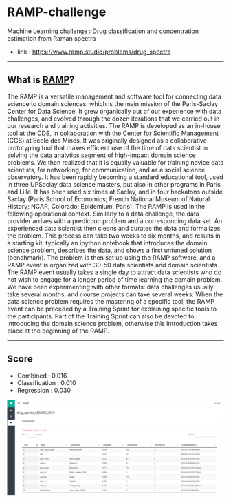 # RAMP-challenge
Machine Learning challenge : Drug classification and concentration estimation from Raman spectra

* link : https://www.ramp.studio/problems/drug_spectra

--- 

## What is [RAMP](https://www.ramp.studio/)?

The RAMP is a versatile management and software tool for connecting data science to domain sciences, which is the main mission of the Paris-Saclay Center for Data Science. It grew organically out of our experience with data challenges, and evolved through the dozen iterations that we carried out in our research and training activities. The RAMP is developed as an in-house tool at the CDS, in collaboration with the Center for Scientific Management (CGS) at Ecole des Mines. It was originally designed as a collaborative prototyping tool that makes efficient use of the time of data scientist in solving the data analytics segment of high-impact domain science problems. We then realized that it is equally valuable for training novice data scientists, for networking, for communication, and as a social science observatory. It has been rapidly becoming a standard educational tool, used in three UPSaclay data science masters, but also in other programs in Paris and Lille. It has been used six times at Saclay, and in four hackatons outside Saclay (Paris School of Economics; French National Museum of Natural History; NCAR, Colorado; Epidemium, Paris). The RAMP is used in the following operational context. Similarly to a data challenge, the data provider arrives with a prediction problem and a corresponding data set. An experienced data scientist then cleans and curates the data and formalizes the problem. This process can take two weeks to six months, and results in a starting kit, typically an ipython notebook that introduces the domain science problem, describes the data, and shows a first untuned solution (benchmark). The problem is then set up using the RAMP software, and a RAMP event is organized with 30-50 data scientists and domain scientists. The RAMP event usually takes a single day to attract data scientists who do not wish to engage for a longer period of time learning the domain problem. We have been experimenting with other formats: data challenges usually take several months, and course projects can take several weeks. When the data science problem requires the mastering of a specific tool, the RAMP event can be preceded by a Training Sprint for explaining specific tools to the participants. Part of the Training Sprint can also be devoted to introducing the domain science problem, otherwise this introduction takes place at the beginning of the RAMP.

--- 

## Score 
* Combined : 0.016
* Classification : 0.010 
* Regression :	0.030

<p align="center">
<img src="https://github.com/nielsborie/RAMP-challenge/blob/master/RAMP.PNG" width=900 />
</p>
